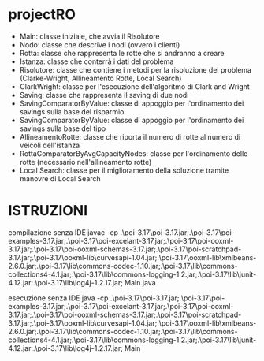 # projectRO
- Main: classe iniziale, che avvia il Risolutore
- Nodo: classe che descrive i nodi (ovvero i clienti)
- Rotta: classe che rappresenta le rotte che si andranno a creare
- Istanza: classe che conterrà i dati del problema
- Risolutore: classe che contiene i metodi per la risoluzione del problema (Clarke-Wright, Allineamento Rotte, Local Search) 
- ClarkWright: classe per l'esecuzione dell'algoritmo di Clark and Wright
- Saving: classe che rappresenta il saving di due nodi
- SavingComparatorByValue: classe di appoggio per l'ordinamento dei savings sulla base del risparmio
- SavingComparatorByValue: classe di appoggio per l'ordinamento dei savings sulla base del tipo
- AllineamentoRotte: classe che riporta il numero di rotte al numero di veicoli dell'istanza
- RottaComparatorByAvgCapacityNodes: classe per l'ordinamento delle rotte (necessario nell'allineamento rotte)
- Local Search: classe per il miglioramento della soluzione tramite manovre di Local Search


# ISTRUZIONI
compilazione senza IDE
javac -cp .\poi-3.17\poi-3.17.jar;.\poi-3.17\poi-examples-3.17.jar;.\poi-3.17\poi-excelant-3.17.jar;.\poi-3.17\poi-ooxml-3.17.jar;.\poi-3.17\poi-ooxml-schemas-3.17.jar;.\poi-3.17\poi-scratchpad-3.17.jar;.\poi-3.17\ooxml-lib\curvesapi-1.04.jar;.\poi-3.17\ooxml-lib\xmlbeans-2.6.0.jar;.\poi-3.17\lib\commons-codec-1.10.jar;.\poi-3.17\lib\commons-collections4-4.1.jar;.\poi-3.17\lib\commons-logging-1.2.jar;.\poi-3.17\lib\junit-4.12.jar:.\poi-3.17\lib\log4j-1.2.17.jar; Main.java

esecuzione senza IDE
java -cp .\poi-3.17\poi-3.17.jar;.\poi-3.17\poi-examples-3.17.jar;.\poi-3.17\poi-excelant-3.17.jar;.\poi-3.17\poi-ooxml-3.17.jar;.\poi-3.17\poi-ooxml-schemas-3.17.jar;.\poi-3.17\poi-scratchpad-3.17.jar;.\poi-3.17\ooxml-lib\curvesapi-1.04.jar;.\poi-3.17\ooxml-lib\xmlbeans-2.6.0.jar;.\poi-3.17\lib\commons-codec-1.10.jar;.\poi-3.17\lib\commons-collections4-4.1.jar;.\poi-3.17\lib\commons-logging-1.2.jar;.\poi-3.17\lib\junit-4.12.jar:.\poi-3.17\lib\log4j-1.2.17.jar; Main